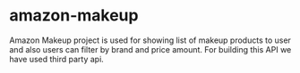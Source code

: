 # amazon-makeup
Amazon Makeup project is used for showing list of makeup products to user and also users can filter by brand and price amount. For building this API we have used third party api.
